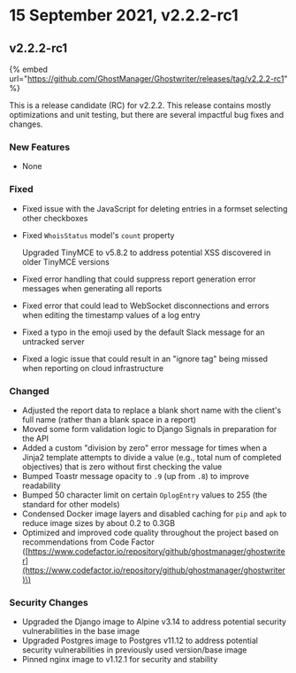 # 15 September 2021, v2.2.2-rc1

## v2.2.2-rc1

{% embed url="https://github.com/GhostManager/Ghostwriter/releases/tag/v2.2.2-rc1" %}

This is a release candidate \(RC\) for v2.2.2. This release contains mostly optimizations and unit testing, but there are several impactful bug fixes and changes.

### New Features

* None

### Fixed

* Fixed issue with the JavaScript for deleting entries in a formset selecting other checkboxes
* Fixed `WhoisStatus` model's `count` property

  Upgraded TinyMCE to v5.8.2 to address potential XSS discovered in older TinyMCE versions

* Fixed error handling that could suppress report generation error messages when generating all reports
* Fixed error that could lead to WebSocket disconnections and errors when editing the timestamp values of a log entry
* Fixed a typo in the emoji used by the default Slack message for an untracked server
* Fixed a logic issue that could result in an "ignore tag" being missed when reporting on cloud infrastructure

### Changed

* Adjusted the report data to replace a blank short name with the client's full name \(rather than a blank space in a report\)
* Moved some form validation logic to Django Signals in preparation for the API
* Added a custom "division by zero" error message for times when a Jinja2 template attempts to divide a value \(e.g., total num of completed objectives\) that is zero without first checking the value
* Bumped Toastr message opacity to `.9` \(up from `.8`\) to improve readability
* Bumped 50 character limit on certain `OplogEntry` values to 255 \(the standard for other models\)
* Condensed Docker image layers and disabled caching for `pip` and `apk` to reduce image sizes by about 0.2 to 0.3GB
* Optimized and improved code quality throughout the project based on recommendations from Code Factor \([https://www.codefactor.io/repository/github/ghostmanager/ghostwriter](https://www.codefactor.io/repository/github/ghostmanager/ghostwriter)\)

### Security Changes

* Upgraded the Django image to Alpine v3.14 to address potential security vulnerabilities in the base image
* Upgraded Postgres image to Postgres v11.12 to address potential security vulnerabilities in previously used version/base image
* Pinned nginx image to v1.12.1 for security and stability

